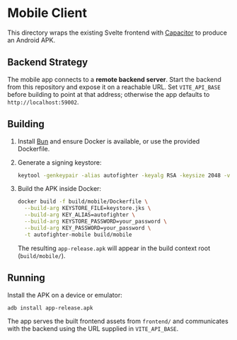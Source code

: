 # Mobile Client

This directory wraps the existing Svelte frontend with [Capacitor](https://capacitorjs.com) to produce an Android APK.

## Backend Strategy

The mobile app connects to a **remote backend server**. Start the backend from this repository and expose it on a reachable URL. Set `VITE_API_BASE` before building to point at that address; otherwise the app defaults to `http://localhost:59002`.

## Building

1. Install [Bun](https://bun.sh) and ensure Docker is available, or use the provided Dockerfile.
2. Generate a signing keystore:

   ```bash
   keytool -genkeypair -alias autofighter -keyalg RSA -keysize 2048 -validity 10000 -keystore keystore.jks
   ```

3. Build the APK inside Docker:

   ```bash
   docker build -f build/mobile/Dockerfile \
     --build-arg KEYSTORE_FILE=keystore.jks \
     --build-arg KEY_ALIAS=autofighter \
     --build-arg KEYSTORE_PASSWORD=your_password \
     --build-arg KEY_PASSWORD=your_password \
     -t autofighter-mobile build/mobile
   ```

   The resulting `app-release.apk` will appear in the build context root (`build/mobile/`).

## Running

Install the APK on a device or emulator:

```bash
adb install app-release.apk
```

The app serves the built frontend assets from `frontend/` and communicates with the backend using the URL supplied in `VITE_API_BASE`.
